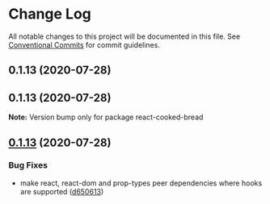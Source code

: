 # Change Log

All notable changes to this project will be documented in this file.
See [Conventional Commits](https://conventionalcommits.org) for commit guidelines.

## 0.1.13 (2020-07-28)



## 0.1.13 (2020-07-28)

**Note:** Version bump only for package react-cooked-bread





## [0.1.13](https://github.com/brettinternet/react-cooked-bread/compare/v0.1.12...v0.1.13) (2020-07-28)

### Bug Fixes

- make react, react-dom and prop-types peer dependencies where hooks are supported ([d650613](https://github.com/brettinternet/react-cooked-bread/commit/d650613138eff0dff7662ed262a7aa8bc0c6c10c))
